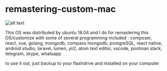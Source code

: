 # remastering-custom-mac

![alt text](https://i.ibb.co/yN0RPLm/Screenshot-from-2020-05-27-19-32-17.png)

This OS was distributed by ubuntu 18.04 and I do for remastering this OS/customize with some of several programming included :
composer, react, vue, golang, mongodb, compass mongodb, postgreSQL,
react native, android studio, laravel, lumen, yii2, atom text editor, vscode, postman
slack, telegram, skype, whatsapp

to use it out, just backup to your flashdrive and installed on your computer
